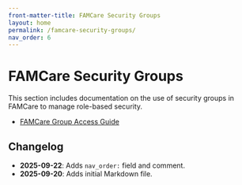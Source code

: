 ```yaml
---
front-matter-title: FAMCare Security Groups
layout: home
permalink: /famcare-security-groups/
nav_order: 6
---
```


<!-- Folder-level landing page for /docs/famcare-security-groups/ -->

# FAMCare Security Groups

This section includes documentation on the use of security groups in FAMCare to manage role-based security.

- [FAMCare Group Access Guide]({{site.baseurl}}/group-access-guide/)

## Changelog

- **2025-09-22**: Adds `nav_order:` field and comment.
- **2025-09-20**: Adds initial Markdown file.
